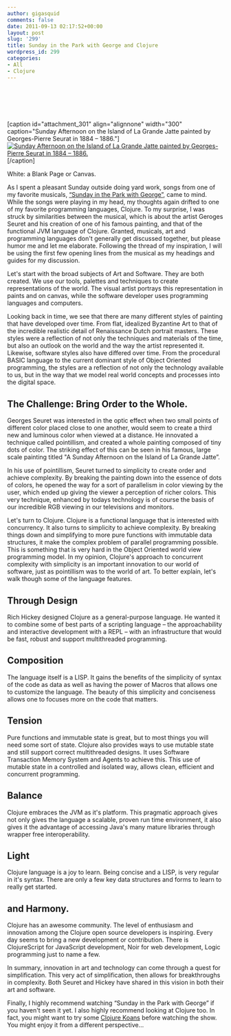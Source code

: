 ```yaml
---
author: gigasquid
comments: false
date: 2011-09-13 02:17:52+00:00
layout: post
slug: '299'
title: Sunday in the Park with George and Clojure
wordpress_id: 299
categories:
- All
- Clojure
---
```


#  


[caption id="attachment_301" align="alignnone" width="300" caption="Sunday Afternoon on the Island of La Grande Jatte painted by Georges-Pierre Seurat in 1884 – 1886."][![Sunday Afternoon on the Island of La Grande Jatte painted by Georges-Pierre Seurat in 1884 – 1886.](http://gigasquidsoftware.com/wordpress/wp-content/uploads/2011/09/Georges_Seurat_-_Un_dimanche_après-midi_à_lÎle_de_la_Grande_Jatte-300x200.jpg)](http://gigasquidsoftware.com/wordpress/wp-content/uploads/2011/09/Georges_Seurat_-_Un_dimanche_après-midi_à_lÎle_de_la_Grande_Jatte.jpg)[/caption]



White: a Blank Page or Canvas.

As I spent a pleasant Sunday outside doing yard work, songs from one of my favorite musicals, [“Sunday in the Park with George”](http://en.wikipedia.org/wiki/Sunday_in_the_Park_with_George), came to mind. While the songs were playing in my head, my thoughts again drifted to one of my favorite programming languages, Clojure. To my surprise, I was struck by similarities between the musical, which is about the artist Geroges Seuret and his creation of one of his famous painting, and that of the functional JVM language of Clojure. Granted, musicals, art and programming languages don't generally get discussed together, but please humor me and let me elaborate. Following the thread of my inspiration, I will be using the first few opening lines from the musical as my headings and guides for my discussion.

Let's start with the broad subjects of Art and Software. They are both created. We use our tools, palettes and techniques to create representations of the world. The visual artist portrays this representation in paints and on canvas, while the software developer uses programming languages and computers.

Looking back in time, we see that there are many different styles of painting that have developed over time. From flat, idealized Byzantine Art to that of the incredible realistic detail of Renaissance Dutch portrait masters. These styles were a reflection of not only the techniques and materials of the time, but also an outlook on the world and the way the artist represented it. Likewise, software styles also have differed over time. From the procedural BASIC language to the current dominant style of Object Oriented programming, the styles are a reflection of not only the technology available to us, but in the way that we model real world concepts and processes into the digital space.


## The Challenge: Bring Order to the Whole.




Georges Seuret was interested in the optic effect when two small points of different color placed close to one another, would seem to create a third new and luminous color when viewed at a distance. He innovated a technique called pointillism, and created a whole painting composed of tiny dots of color. The striking effect of this can be seen in his famous, large scale painting titled "A Sunday Afternoon on the Island of La Grande Jatte”.



In his use of pointillism, Seuret turned to simplicity to create order and achieve complexity. By breaking the painting down into the essence of dots of colors, he opened the way for a sort of parallelism in color viewing by the user, which ended up giving the viewer a perception of richer colors. This very technique, enhanced by todays technology is of course the basis of our incredible RGB viewing in our televisions and monitors.



Let's turn to Clojure. Clojure is a functional language that is interested with concurrency. It also turns to simplicity to achieve complexity. By breaking things down and simplifying to more pure functions with immutable data structures, it make the complex problem of parallel programming possible. This is something that is very hard in the Object Oriented world view programming model. In my opinion, Clojure's approach to concurrent complexity with simplicity is an important innovation to our world of software, just as pointillism was to the world of art. To better explain, let's walk though some of the language features.




## Through Design


Rich Hickey designed Clojure as a general-purpose language. He wanted it to combine some of best parts of a scripting language – the approachability and interactive development with a REPL – with an infrastructure that would be fast, robust and support multithreaded programming.


## Composition


The language itself is a LISP. It gains the benefits of the simplicity of syntax of the code as data as well as having the power of Macros that allows one to customize the language. The beauty of this simplicity and conciseness allows one to focuses more on the code that matters.


## Tension


Pure functions and immutable state is great, but to most things you will need some sort of state. Clojure also provides ways to use mutable state and still support correct multithreaded designs. It uses Software Transaction Memory System and Agents to achieve this. This use of mutable state in a controlled and isolated way, allows clean, efficient and concurrent programming.


## Balance


Clojure embraces the JVM as it's platform. This pragmatic approach gives not only gives the language a scalable, proven run time environment, it also gives it the advantage of accessing Java's many mature libraries through wrapper free interoperability.


## Light


Clojure language is a joy to learn. Being concise and a LISP, is very regular in it's syntax. There are only a few key data structures and forms to learn to really get started.


## and Harmony.


Clojure has an awesome community. The level of enthusiasm and innovation among the Clojure open source developers is inspiring. Every day seems to bring a new development or contribution. There is ClojureScript for JavaScript development, Noir for web development, Logic programming just to name a few.

In summary, innovation in art and technology can come through a quest for simplification. This very act of simplification, then allows for breakthroughs in complexity. Both Seuret and Hickey have shared in this vision in both their art and software.

Finally, I highly recommend watching “Sunday in the Park with George” if you haven't seen it yet. I also highly recommend looking at Clojure too. In fact, you might want to try some [Clojure Koans](https://github.com/functional-koans/clojure-koans) before watching the show. You might enjoy it from a different perspective...
